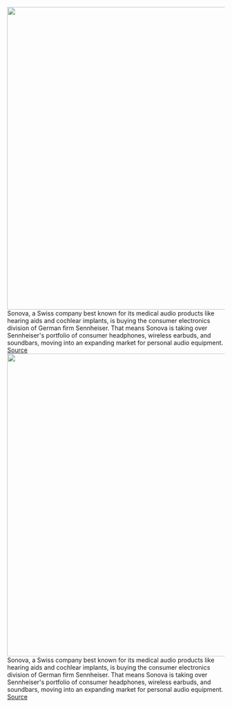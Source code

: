 <img src='https://cdn.vox-cdn.com/thumbor/HXEnsrFSdGKV7vqESMrTUb4uTXU=/0x0:1020x680/1200x800/filters:focal(429x259:591x421)/cdn.vox-cdn.com/uploads/chorus_image/image/69250732/sennheiser_hd_800_s.0.0.png' width='700px' /><br/>
Sonova, a Swiss company best known for its medical audio products like hearing aids and cochlear implants, is buying the consumer electronics division of German firm Sennheiser. That means Sonova is taking over Sennheiser's portfolio of consumer headphones, wireless earbuds, and soundbars, moving into an expanding market for personal audio equipment.
<a href='https://www.theverge.com/2021/5/7/22424367/sonova-buys-sennheiser-consumer-business-headphones-soundbars'> Source <a/><img src='https://cdn.vox-cdn.com/thumbor/HXEnsrFSdGKV7vqESMrTUb4uTXU=/0x0:1020x680/1200x800/filters:focal(429x259:591x421)/cdn.vox-cdn.com/uploads/chorus_image/image/69250732/sennheiser_hd_800_s.0.0.png' width='700px' /><br/>
Sonova, a Swiss company best known for its medical audio products like hearing aids and cochlear implants, is buying the consumer electronics division of German firm Sennheiser. That means Sonova is taking over Sennheiser's portfolio of consumer headphones, wireless earbuds, and soundbars, moving into an expanding market for personal audio equipment.
<a href='https://www.theverge.com/2021/5/7/22424367/sonova-buys-sennheiser-consumer-business-headphones-soundbars'> Source <a/>